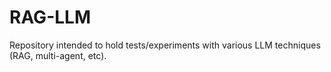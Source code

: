 # RAG-LLM
Repository intended to hold tests/experiments with various LLM techniques (RAG, multi-agent, etc).
